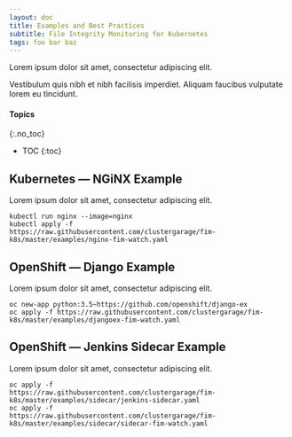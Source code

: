 ```yaml
---
layout: doc
title: Examples and Best Practices
subtitle: File Integrity Monitoring for Kubernetes
tags: foo bar baz
---
```


Lorem ipsum dolor sit amet, consectetur adipiscing elit.

Vestibulum quis nibh et nibh facilisis imperdiet. Aliquam faucibus vulputate lorem eu tincidunt.

#### Topics
{:.no_toc}
* TOC
{:toc}

## Kubernetes &mdash; NGiNX Example

Lorem ipsum dolor sit amet, consectetur adipiscing elit.

```shell
kubectl run nginx --image=nginx
kubectl apply -f
https://raw.githubusercontent.com/clustergarage/fim-k8s/master/examples/nginx-fim-watch.yaml
```

## OpenShift &mdash; Django Example

Lorem ipsum dolor sit amet, consectetur adipiscing elit.

```shell
oc new-app python:3.5~https://github.com/openshift/django-ex
oc apply -f https://raw.githubusercontent.com/clustergarage/fim-k8s/master/examples/djangoex-fim-watch.yaml
```

## OpenShift &mdash; Jenkins Sidecar Example

Lorem ipsum dolor sit amet, consectetur adipiscing elit.

```shell
oc apply -f
https://raw.githubusercontent.com/clustergarage/fim-k8s/master/examples/sidecar/jenkins-sidecar.yaml
oc apply -f
https://raw.githubusercontent.com/clustergarage/fim-k8s/master/examples/sidecar/sidecar-fim-watch.yaml
```

